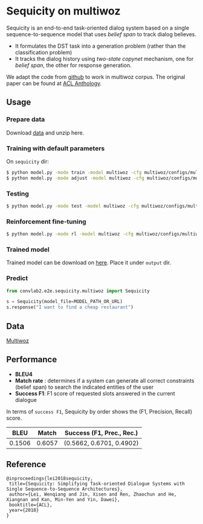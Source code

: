 # Sequicity on multiwoz

Sequicity is an end-to-end task-oriented dialog system based on a single sequence-to-sequence model that uses *belief span* to track dialog believes. 

- It formulates the DST task into a generation problem (rather than the classification problem)
- It tracks the dialog history using *two-state copynet* mechanism, one for *belief span*, the other for response generation.

We adapt the code from [github](https://github.com/WING-NUS/sequicity) to work in multiwoz corpus. The original paper can be found at [ACL Anthology](https://aclweb.org/anthology/papers/P/P18/P18-1133).

## Usage

### Prepare data

Download [data](https://convlab.blob.core.windows.net/convlab-2/sequicity_multiwoz_data.zip) and unzip here.

### Training with default parameters

On `sequicity` dir:

```bash
$ python model.py -mode train -model multiwoz -cfg multiwoz/configs/multiwoz.json
$ python model.py -mode adjust -model multiwoz -cfg multiwoz/configs/multiwoz.json
```

### Testing

```bash
$ python model.py -mode test -model multiwoz -cfg multiwoz/configs/multiwoz.json
```

### Reinforcement fine-tuning

```bash
$ python model.py -mode rl -model multiwoz -cfg multiwoz/configs/multiwoz.json
```

### Trained model

Trained model can be download on [here](https://convlab.blob.core.windows.net/convlab-2/sequicity_multiwoz.zip). Place it under `output` dir.

### Predict

```python
from convlab2.e2e.sequicity.multiwoz import Sequicity

s = Sequicity(model_file=MODEL_PATH_OR_URL)
s.response("I want to find a cheap restaurant")
```

## Data

[Multiwoz](https://www.repository.cam.ac.uk/handle/1810/280608)

## Performance

- **BLEU4**
- **Match rate** : determines if a system can generate all correct constraints (belief span) to search the indicated entities of the user
- **Success F1**: F1 score of requested slots answered in the current dialogue

In terms of `success F1`,  Sequicity by order shows the (F1, Precision, Recall) score.

| BLEU | Match | Success (F1, Prec., Rec.) |
| - | - | - |
| 0.1506 | 0.6057 |(0.5662, 0.6701, 0.4902)|

## Reference

   ```
@inproceedings{lei2018sequicity,
	title={Sequicity: Simplifying Task-oriented Dialogue Systems with Single Sequence-to-Sequence Architectures},
	author={Lei, Wenqiang and Jin, Xisen and Ren, Zhaochun and He, Xiangnan and Kan, Min-Yen and Yin, Dawei},
	booktitle={ACL},
	year={2018}
}
   ```

